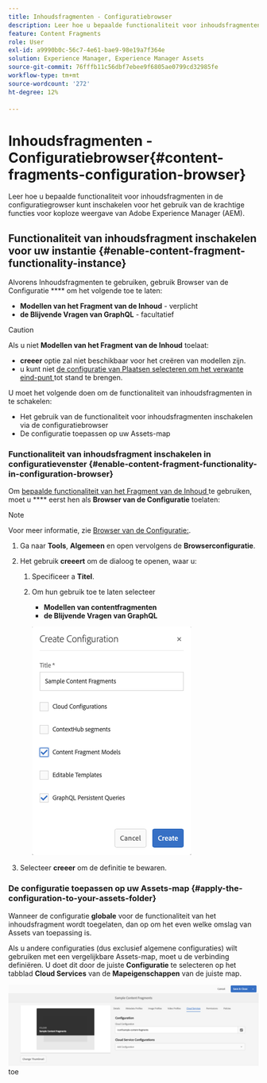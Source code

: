 ```yaml
---
title: Inhoudsfragmenten - Configuratiebrowser
description: Leer hoe u bepaalde functionaliteit voor inhoudsfragmenten in de configuratiegrowser kunt inschakelen voor het gebruik van Adobe Experience Manager-functies voor krachtige koploze levering.
feature: Content Fragments
role: User
exl-id: a9990b0c-56c7-4e61-bae9-98e19a7f364e
solution: Experience Manager, Experience Manager Assets
source-git-commit: 76fffb11c56dbf7ebee9f6805ae0799cd32985fe
workflow-type: tm+mt
source-wordcount: '272'
ht-degree: 12%

---
```


# Inhoudsfragmenten - Configuratiebrowser{#content-fragments-configuration-browser}

Leer hoe u bepaalde functionaliteit voor inhoudsfragmenten in de configuratiegrowser kunt inschakelen voor het gebruik van de krachtige functies voor koploze weergave van Adobe Experience Manager (AEM).

## Functionaliteit van inhoudsfragment inschakelen voor uw instantie {#enable-content-fragment-functionality-instance}

Alvorens Inhoudsfragmenten te gebruiken, gebruik Browser van de Configuratie **** om het volgende toe te laten:

* **Modellen van het Fragment van de Inhoud** - verplicht
* **de Blijvende Vragen van GraphQL** - facultatief

>[!CAUTION]
>
>Als u niet **Modellen van het Fragment van de Inhoud** toelaat:
>
>* **creeer** optie zal niet beschikbaar voor het creëren van modellen zijn.
>* u kunt niet [ de configuratie van Plaatsen selecteren om het verwante eind-punt ](/help/sites-developing/headless/graphql-api/graphql-endpoint.md#enabling-graphql-endpoint) tot stand te brengen.

U moet het volgende doen om de functionaliteit van inhoudsfragmenten in te schakelen:

* Het gebruik van de functionaliteit voor inhoudsfragmenten inschakelen via de configuratiebrowser
* De configuratie toepassen op uw Assets-map

### Functionaliteit van inhoudsfragment inschakelen in configuratievenster {#enable-content-fragment-functionality-in-configuration-browser}

Om [ bepaalde functionaliteit van het Fragment van de Inhoud ](#creating-a-content-fragment-model) te gebruiken, moet u **** eerst hen als **Browser van de Configuratie** toelaten:

>[!NOTE]
>
>Voor meer informatie, zie [ Browser van de Configuratie:](/help/sites-administering/configurations.md#using-configuration-browser).

1. Ga naar **Tools**, **Algemeen** en open vervolgens de **Browserconfiguratie**.

1. Het gebruik **creeert** om de dialoog te openen, waar u:

   1. Specificeer a **Titel**.
   1. Om hun gebruik toe te laten selecteer
      * **Modellen van contentfragmenten**
      * **de Blijvende Vragen van GraphQL**

      ![ bepaalt configuratie ](assets/cfm-conf-01.png)

1. Selecteer **creeer** om de definitie te bewaren.

<!-- 1. Select the location appropriate to your website. -->

### De configuratie toepassen op uw Assets-map {#apply-the-configuration-to-your-assets-folder}

Wanneer de configuratie **globale** voor de functionaliteit van het inhoudsfragment wordt toegelaten, dan op om het even welke omslag van Assets van toepassing is.

Als u andere configuraties (dus exclusief algemene configuraties) wilt gebruiken met een vergelijkbare Assets-map, moet u de verbinding definiëren. U doet dit door de juiste **Configuratie** te selecteren op het tabblad **Cloud Services** van de **Mapeigenschappen** van de juiste map.

![ pas configuratie ](assets/cfm-conf-02.png) toe
